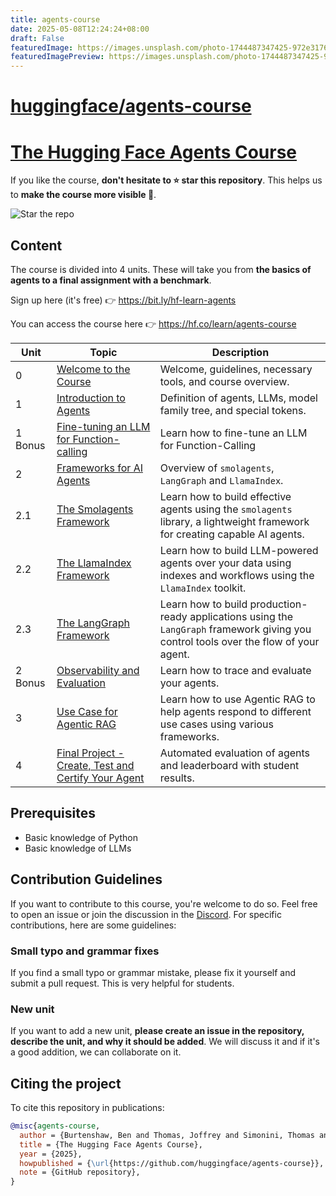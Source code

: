 ```yaml
---
title: agents-course
date: 2025-05-08T12:24:24+08:00
draft: False
featuredImage: https://images.unsplash.com/photo-1744487347425-972e31769599?ixid=M3w0NjAwMjJ8MHwxfHJhbmRvbXx8fHx8fHx8fDE3NDY2NzgxNTF8&ixlib=rb-4.1.0
featuredImagePreview: https://images.unsplash.com/photo-1744487347425-972e31769599?ixid=M3w0NjAwMjJ8MHwxfHJhbmRvbXx8fHx8fHx8fDE3NDY2NzgxNTF8&ixlib=rb-4.1.0
---
```


# [huggingface/agents-course](https://github.com/huggingface/agents-course)

# <a href="https://hf.co/learn/agents-course" target="_blank">The Hugging Face Agents Course</a>

If you like the course, **don't hesitate to ⭐ star this repository**. This helps us to **make the course more visible 🤗**.

<img src="https://huggingface.co/datasets/agents-course/course-images/resolve/main/en/communication/please_star.gif" alt="Star the repo" />

## Content

The course is divided into 4 units. These will take you from **the basics of agents to a final assignment with a benchmark**.

Sign up here (it's free) 👉 <a href="https://bit.ly/hf-learn-agents" target="_blank">https://bit.ly/hf-learn-agents</a>

You can access the course here 👉 <a href="https://hf.co/learn/agents-course" target="_blank">https://hf.co/learn/agents-course</a>

| Unit    | Topic                                                                                                          | Description                                                                                                                            |
|---------|----------------------------------------------------------------------------------------------------------------|----------------------------------------------------------------------------------------------------------------------------------------|
| 0       | [Welcome to the Course](https://huggingface.co/learn/agents-course/en/unit0/introduction)                      | Welcome, guidelines, necessary tools, and course overview.                                                                             |
| 1       | [Introduction to Agents](https://huggingface.co/learn/agents-course/en/unit1/introduction)                     | Definition of agents, LLMs, model family tree, and special tokens.                                                                     |
| 1 Bonus | [Fine-tuning an LLM for Function-calling](https://huggingface.co/learn/agents-course/bonus-unit1/introduction) | Learn how to fine-tune an LLM for Function-Calling                                                                                     |
| 2       | [Frameworks for AI Agents](https://huggingface.co/learn/agents-course/unit2/introduction)                      | Overview of `smolagents`, `LangGraph` and `LlamaIndex`.                                                                                |
| 2.1     | [The Smolagents Framework](https://huggingface.co/learn/agents-course/unit2/smolagents/introduction)           | Learn how to build effective agents using the `smolagents` library, a lightweight framework for creating capable AI agents.            |
| 2.2     | [The LlamaIndex Framework](https://huggingface.co/learn/agents-course/unit2/llama-index/introduction)          | Learn how to build LLM-powered agents over your data using indexes and workflows using the `LlamaIndex` toolkit.                       |
| 2.3     | [The LangGraph Framework](https://huggingface.co/learn/agents-course/unit2/langgraph/introduction)             | Learn how to build production-ready applications using the `LangGraph` framework giving you control tools over the flow of your agent. |
| 2 Bonus | [Observability and Evaluation](https://huggingface.co/learn/agents-course/bonus-unit2/introduction)            | Learn how to trace and evaluate your agents.                                                                                           |
| 3       | [Use Case for Agentic RAG](https://huggingface.co/learn/agents-course/unit3/agentic-rag/introduction)          | Learn how to use Agentic RAG to help agents respond to different use cases using various frameworks.                                                                   |
| 4       | [Final Project - Create, Test and Certify Your Agent](https://huggingface.co/learn/agents-course/unit4/introduction)          | Automated evaluation of agents and leaderboard with student results.                                                                   |

## Prerequisites

- Basic knowledge of Python
- Basic knowledge of LLMs

## Contribution Guidelines

If you want to contribute to this course, you're welcome to do so. Feel free to open an issue or join the discussion in the [Discord](https://discord.gg/UrrTSsSyjb). For specific contributions, here are some guidelines:

### Small typo and grammar fixes

If you find a small typo or grammar mistake, please fix it yourself and submit a pull request. This is very helpful for students.

### New unit

If you want to add a new unit, **please create an issue in the repository, describe the unit, and why it should be added**. We will discuss it and if it's a good addition, we can collaborate on it.

## Citing the project

To cite this repository in publications:

```bibtex
@misc{agents-course,
  author = {Burtenshaw, Ben and Thomas, Joffrey and Simonini, Thomas and Paniego, Sergio},
  title = {The Hugging Face Agents Course},
  year = {2025},
  howpublished = {\url{https://github.com/huggingface/agents-course}},
  note = {GitHub repository},
}
```

